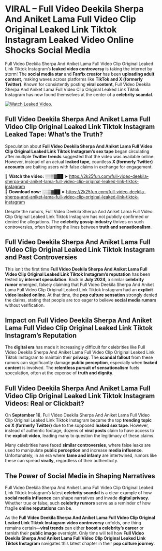 # VIRAL – Full Video Deekila Sherpa And Aniket Lama Full Video Clip Original Leaked Link Tiktok Instagram Leaked Video Online Shocks Social Media 

Full Video Deekila Sherpa And Aniket Lama Full Video Clip Original Leaked Link Tiktok Instagram’s **leaked video controversy** is taking the internet by storm! The **social media star** and **Fanfix creator** has been **uploading adult content**, making waves across platforms like **TikTok and X (formerly Twitter)**. Known for consistently posting **viral content**, Full Video Deekila Sherpa And Aniket Lama Full Video Clip Original Leaked Link Tiktok Instagram has now found themselves at the center of a **celebrity scandal**.  

[![Watch Leaked Video.](https://miro.medium.com/v2/resize:fit:828/format:webp/1*cilzJN44JGOrTw9NJCrNHA.gif "Watch Leaked Video")](https://2k25fun.com/full-video-deekila-sherpa-and-aniket-lama-full-video-clip-original-leaked-link-tiktok-instagram)

## **Full Video Deekila Sherpa And Aniket Lama Full Video Clip Original Leaked Link Tiktok Instagram Leaked Tape: What’s the Truth?**  
Speculation about **Full Video Deekila Sherpa And Aniket Lama Full Video Clip Original Leaked Link Tiktok Instagram’s sex tape** began circulating after multiple **Twitter trends** suggested that the video was available online. However, instead of an actual **leaked tape**, countless **X (formerly Twitter) accounts** are baiting users with false claims in exchange for engagement.  

🔹 **Watch the video:** ░░▒▓██ ➤ https://2k25fun.com/full-video-deekila-sherpa-and-aniket-lama-full-video-clip-original-leaked-link-tiktok-instagram  
🔹 **Download now:** ░░▒▓██ ➤ https://2k25fun.com/full-video-deekila-sherpa-and-aniket-lama-full-video-clip-original-leaked-link-tiktok-instagram  

Despite the rumors, Full Video Deekila Sherpa And Aniket Lama Full Video Clip Original Leaked Link Tiktok Instagram has not publicly confirmed or denied the allegations. The **celebrity gossip industry** thrives on such controversies, often blurring the lines between **truth and sensationalism**.  

## **Full Video Deekila Sherpa And Aniket Lama Full Video Clip Original Leaked Link Tiktok Instagram and Past Controversies**  
This isn’t the first time **Full Video Deekila Sherpa And Aniket Lama Full Video Clip Original Leaked Link Tiktok Instagram’s reputation** has been tested by **internet speculation**. Back in **July 2024**, a similar **celebrity rumor** emerged, falsely claiming that Full Video Deekila Sherpa And Aniket Lama Full Video Clip Original Leaked Link Tiktok Instagram had an **explicit video leaked online**. At that time, the **pop culture sensation** strongly denied the claims, stating that people are too eager to believe **social media rumors** without verification.  

## **Impact on Full Video Deekila Sherpa And Aniket Lama Full Video Clip Original Leaked Link Tiktok Instagram’s Reputation**  
The **digital era** has made it increasingly difficult for celebrities like Full Video Deekila Sherpa And Aniket Lama Full Video Clip Original Leaked Link Tiktok Instagram to maintain their **privacy**. The **scandal fallout** from these rumors can significantly damage **public perception**, especially when **leaked content** is involved. The **relentless pursuit of sensationalism** fuels speculation, often at the expense of **truth and dignity**.  

## **Full Video Deekila Sherpa And Aniket Lama Full Video Clip Original Leaked Link Tiktok Instagram Videos: Real or Clickbait?**  
On **September 16**, Full Video Deekila Sherpa And Aniket Lama Full Video Clip Original Leaked Link Tiktok Instagram became the top **trending topic on X (formerly Twitter)** due to the supposed **leaked sex tape**. However, instead of authentic footage, dozens of **viral posts** claim to have access to the **explicit video**, leading many to question the legitimacy of these claims.  

Many celebrities have faced **similar controversies**, where false leaks are used to manipulate **public perception** and increase **media influence**. Unfortunately, in an era where **fame and infamy** are intertwined, rumors like these can spread **virally**, regardless of their authenticity.  

## **The Power of Social Media in Shaping Narratives**  
Full Video Deekila Sherpa And Aniket Lama Full Video Clip Original Leaked Link Tiktok Instagram’s latest **celebrity scandal** is a clear example of how **social media influence** can shape narratives and invade **digital privacy**. Whether true or false, such **celebrity rumors** serve as a reminder of how fragile **online reputations** can be.  

As the **Full Video Deekila Sherpa And Aniket Lama Full Video Clip Original Leaked Link Tiktok Instagram video controversy** unfolds, one thing remains certain—**viral trends** can either **boost a celebrity’s career** or tarnish their **public image** overnight. Only time will tell how **Full Video Deekila Sherpa And Aniket Lama Full Video Clip Original Leaked Link Tiktok Instagram** navigates this latest chapter in their **pop culture journey**. 